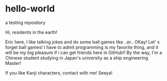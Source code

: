# hello-world
a testing repository

Hi, residents in the earth!

Eric here, I like talking jokes and do some ball games like ..er..
OKay! Let' s forget ball games! I have to admit programming is my favorite thing, 
and it will be my big pleasure if i can get friends here in GitHub!!
By the way, I'm a Chinese student studying in Japan's university as a ship engineering Master!

If you like Kanji characters, contact with me!
Seeya!
